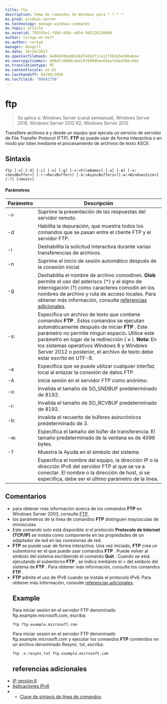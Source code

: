 ```yaml
---
title: ftp
description: Tema de comandos de Windows para * * * *-
ms.prod: windows-server
ms.technology: manage-windows-commands
ms.topic: article
ms.assetid: 758335e1-fd8d-448c-a654-993126239dd9
author: coreyp-at-msft
ms.author: coreyp
manager: dongill
ms.date: 10/16/2017
ms.openlocfilehash: 6406093be682dbd74b92f1ca11f363e5eb9babee
ms.sourcegitcommit: b00d7c8968c4adc8f699dbee694afe6ed36bc9de
ms.translationtype: MT
ms.contentlocale: es-ES
ms.lasthandoff: 04/08/2020
ms.locfileid: "80842758"
---
```

# <a name="ftp"></a>ftp

>Se aplica a: Windows Server (canal semianual), Windows Server 2016, Windows Server 2012 R2, Windows Server 2012

Transfiere archivos a y desde un equipo que ejecuta un servicio de servidor de File Transfer Protocol (FTP). **FTP** se puede usar de forma interactiva o en modo por lotes mediante el procesamiento de archivos de texto ASCII. 
## <a name="syntax"></a>Sintaxis
```
ftp [-v] [-d] [-i] [-n] [-g] [-s:<FileName>] [-a] [-A] [-x:<SendBuffer>] [-r:<RecvBuffer>] [-b:<AsyncBuffers>][-w:<WindowsSize>]  [-?] [<Host>]
```
#### <a name="parameters"></a>Parámetros

|     Parámetro     |                                                                                                                                                      Descripción                                                                                                                                                      |
|-------------------|-----------------------------------------------------------------------------------------------------------------------------------------------------------------------------------------------------------------------------------------------------------------------------------------------------------------------|
|        -v         |                                                                                                                                    Suprime la presentación de las respuestas del servidor remoto.                                                                                                                                     |
|        -d         |                                                                                                               Habilita la depuración, que muestra todos los comandos que se pasan entre el cliente FTP y el servidor FTP.                                                                                                                |
|        -i         |                                                                                                                            Deshabilita la solicitud interactiva durante varias transferencias de archivos.                                                                                                                             |
|        -n         |                                                                                                                                    Suprime el inicio de sesión automático después de la conexión inicial.                                                                                                                                     |
|        -g         |                                         Deshabilita el nombre de archivo comodines.  **Glob** permite el uso del asterisco (\*) y el signo de interrogación (?) como caracteres comodín en los nombres de archivo y ruta de acceso locales. Para obtener más información, consulte [referencias adicionales](ftp.md#BKMK_additionalRef).                                          |
|   -s:<FileName>   | Especifica un archivo de texto que contiene comandos **FTP** . Estos comandos se ejecutan automáticamente después de iniciar **FTP** . Este parámetro no permite ningún espacio. Utilice este parámetro en lugar de la redirección ( **<** ). **Nota:** En los sistemas operativos Windows 8 y Windows Server 2012 o posterior, el archivo de texto debe estar escrito en UTF-8. |
|        -a         |                                                                                                                 Especifica que se puede utilizar cualquier interfaz local al enlazar la conexión de datos FTP.                                                                                                                  |
|        -A         |                                                                                                                                        Inicia sesión en el servidor FTP como anónimo.                                                                                                                                         |
|  -x:<SendBuffer>  |                                                                                                                                     Invalida el tamaño de SO_SNDBUF predeterminado de 8192.                                                                                                                                     |
|  -r:<RecvBuffer>  |                                                                                                                                     Invalida el tamaño de SO_RCVBUF predeterminado de 8192.                                                                                                                                     |
| -b:<AsyncBuffers> |                                                                                                                                    Invalida el recuento de búferes asincrónicos predeterminado de 3.                                                                                                                                     |
| -w:<WindowsSize>  |                                                                                                                   Especifica el tamaño del búfer de transferencia. El tamaño predeterminado de la ventana es de 4096 bytes.                                                                                                                   |
|        -?         |                                                                                                                                         Muestra la Ayuda en el símbolo del sistema.                                                                                                                                          |
|      <host>       |                                                                    Especifica el nombre del equipo, la dirección IP o la dirección IPv6 del servidor FTP al que se va a conectar. El nombre o la dirección de host, si se especifica, debe ser el último parámetro de la línea.                                                                    |

## <a name="remarks"></a>Comentarios
- para obtener más información acerca de los comandos **FTP** en Windows Server 2003, consulte [FTP](https://technet.microsoft.com/library/cc756013(v=ws.10).aspx).
- los parámetros de la línea de comandos **FTP** distinguen mayúsculas de minúsculas.
- Este comando solo está disponible si el protocolo **Protocolo de Internet (TCP/IP)** se instala como componente en las propiedades de un adaptador de red en las conexiones de red.
- **FTP** se puede usar de forma interactiva. Una vez iniciado, **FTP** crea un subentorno en el que puede usar comandos **FTP** . Puede volver al símbolo del sistema escribiendo el comando **Quit** . Cuando se está ejecutando el subentorno **FTP** , se indica mediante el > del símbolo del sistema de **FTP** . Para obtener más información, consulte los comandos **FTP** .
- **FTP** admite el uso de IPv6 cuando se instala el protocolo IPv6. Para obtener más información, consulte [referencias adicionales](ftp.md#BKMK_additionalRef).
  ## <a name="examples"></a><a name=BKMK_Examples></a>Example
  Para iniciar sesión en el servidor FTP denominado ftp.example.microsoft.com, escriba:
  ```
  ftp ftp.example.microsoft.com
  ```
  Para iniciar sesión en el servidor FTP denominado ftp.example.microsoft.com y ejecutar los comandos **FTP** contenidos en un archivo denominado Resync. txt, escriba:
  ```
  ftp -s:resync.txt ftp.example.microsoft.com
  ```
  ## <a name="additional-references"></a><a name=BKMK_additionalRef></a>referencias adicionales
- [IP versión 6](https://technet.microsoft.com/library/cc738636(v=ws.10).aspx)
- [Aplicaciones IPv6](https://technet.microsoft.com/library/cc782509(v=ws.10).aspx)
- - [Clave de sintaxis de línea de comandos](command-line-syntax-key.md)
